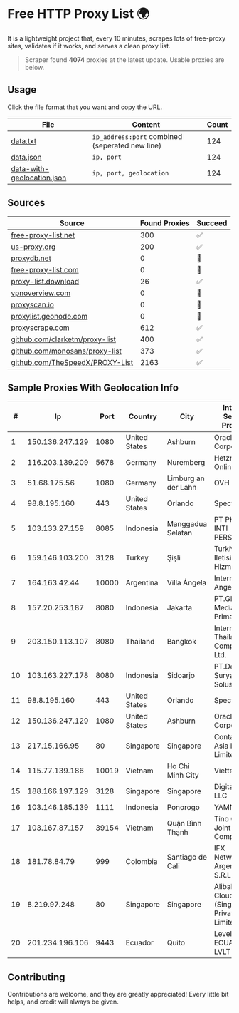 
# Free HTTP Proxy List 🌍

It is a lightweight project that, every 10 minutes, scrapes lots of free-proxy sites, validates if it works, and serves a clean proxy list.


> Scraper found **4074** proxies at the latest update. Usable proxies are below.

## Usage

Click the file format that you want and copy the URL.


|File|Content|Count|
|----|-------|-----|
|[data.txt](https://raw.githubusercontent.com/themiralay/Proxy-List-World/master/data.txt)|`ip_address:port` combined (seperated new line)|124|
|[data.json](https://raw.githubusercontent.com/themiralay/Proxy-List-World/master/data.json)|`ip, port`|124|
|[data-with-geolocation.json](https://raw.githubusercontent.com/themiralay/Proxy-List-World/master/data-with-geolocation.json)|`ip, port, geolocation`|124|

## Sources

|Source|Found Proxies|Succeed|
|------|-------------|-------|
|[free-proxy-list.net](https://free-proxy-list.net)|300|✅|
|[us-proxy.org](https://www.us-proxy.org)|200|✅|
|[proxydb.net](http://proxydb.net)|0|🚫|
|[free-proxy-list.com](https://free-proxy-list.com/?page=&port=&type%5B%5D=http&type%5B%5D=https&up_time=0&search=Search)|0|🚫|
|[proxy-list.download](https://www.proxy-list.download/HTTP)|26|✅|
|[vpnoverview.com](https://vpnoverview.com/privacy/anonymous-browsing/free-proxy-servers)|0|🚫|
|[proxyscan.io](https://www.proxyscan.io)|0|🚫|
|[proxylist.geonode.com](https://proxylist.geonode.com/api/proxy-list?limit=300&page=1&sort_by=lastChecked&sort_type=desc&protocols=http,https)|0|🚫|
|[proxyscrape.com](https://api.proxyscrape.com/v2/?request=displayproxies&protocol=http&timeout=10000&country=all&ssl=all&anonymity=all)|612|✅|
|[github.com/clarketm/proxy-list](https://raw.githubusercontent.com/clarketm/proxy-list/master/proxy-list-raw.txt)|400|✅|
|[github.com/monosans/proxy-list](https://raw.githubusercontent.com/monosans/proxy-list/main/proxies/http.txt)|373|✅|
|[github.com/TheSpeedX/PROXY-List](https://raw.githubusercontent.com/TheSpeedX/PROXY-List/master/http.txt)|2163|✅|


## Sample Proxies With Geolocation Info

|#|Ip|Port|Country|City|Internet Service Provider|
|-|--|----|-------|----|-------------------------|
|1|150.136.247.129|1080|United States|Ashburn|Oracle Corporation|
|2|116.203.139.209|5678|Germany|Nuremberg|Hetzner Online GmbH|
|3|51.68.175.56|1080|Germany|Limburg an der Lahn|OVH SAS|
|4|98.8.195.160|443|United States|Orlando|Spectrum|
|5|103.133.27.159|8085|Indonesia|Manggadua Selatan|PT PHATRIA INTI PERSADA|
|6|159.146.103.200|3128|Turkey|Şişli|TurkNet Iletisim Hizmetleri|
|7|164.163.42.44|10000|Argentina|Villa Ángela|Interret Villa Angela SRL|
|8|157.20.253.187|8080|Indonesia|Jakarta|PT.Global Media Data Prima|
|9|203.150.113.107|8080|Thailand|Bangkok|Internet Thailand Company Ltd.|
|10|103.163.227.178|8080|Indonesia|Sidoarjo|PT.Delta Surya Solusitama|
|11|98.8.195.160|443|United States|Orlando|Spectrum|
|12|150.136.247.129|1080|United States|Ashburn|Oracle Corporation|
|13|217.15.166.95|80|Singapore|Singapore|Contabo Asia Private Limited|
|14|115.77.139.186|10019|Vietnam|Ho Chi Minh City|Viettel Group|
|15|188.166.197.129|3128|Singapore|Singapore|DigitalOcean, LLC|
|16|103.146.185.139|1111|Indonesia|Ponorogo|YAMNET|
|17|103.167.87.157|39154|Vietnam|Quận Bình Thạnh|Tino Group Joint Stock Company|
|18|181.78.84.79|999|Colombia|Santiago de Cali|IFX Networks Argentina S.R.L|
|19|8.219.97.248|80|Singapore|Singapore|Alibaba Cloud (Singapore) Private Limited|
|20|201.234.196.106|9443|Ecuador|Quito|Level 3 ECUADOR LVLT S.A|



## Contributing

Contributions are welcome, and they are greatly appreciated! Every
little bit helps, and credit will always be given.

